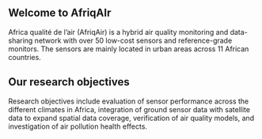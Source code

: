 ## Welcome to AfriqAIr

Africa qualité de l’air (AfriqAir) is a hybrid air quality monitoring and data-sharing network with over 50 low-cost sensors and reference-grade monitors. The sensors are mainly located in urban areas across 11 African countries. 

## Our research objectives

Research objectives include evaluation of sensor performance across the different climates in Africa, integration of ground sensor data with satellite data to expand spatial data coverage, verification of air quality models, and investigation of air pollution health effects.



